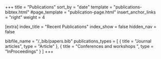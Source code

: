 +++
title = "Publications"
sort_by = "date"
template = "publications-bibtex.html"
#page_template = "publication-page.html"
insert_anchor_links = "right"
weight = 4

[extra]
index_title = "Recent Publications"
index_show = false
hidden_nav = false

bibfile_name = "/_bib/papers.bib"
publications_types = [
  { title = "Journal articles", type = "Article" },
  { title = "Conferences and workshops ", type = "InProceedings" }
]
+++
